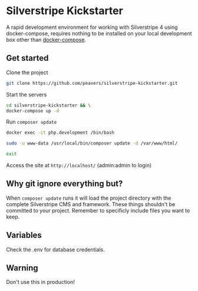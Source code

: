 # Silverstripe Kickstarter
A rapid development environment for working with Silverstripe 4 using docker-compose, requires nothing to be installed
on your local development box other than [docker-compose](https://docs.docker.com/compose/install/).

## Get started
Clone the project
```bash
git clone https://github.com/peavers/silverstripe-kickstarter.git
```

Start the servers
```bash
cd silverstripe-kickstarter && \
docker-compose up -d
```

Run `composer update`
```bash
docker exec -it php.development /bin/bash

sudo -u www-data /usr/local/bin/composer update -d /var/www/html/

exit
```

Access the site at `http://localhost/` (admin:admin to login)

## Why git ignore everything but? 
When `composer update` runs it will load the project directory with the complete Silverstripe
CMS and framework. These things shouldn't be committed to your project. Remember to specificly include files 
you want to keep.

## Variables
Check the .env for database credentials. 

## Warning
Don't use this in production! 
